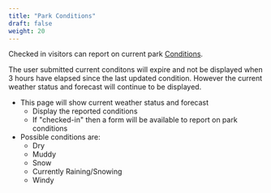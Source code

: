```yaml
---
title: "Park Conditions"
draft: false
weight: 20
---
```

Checked in visitors can report on current park [Conditions](/conditions).

The user submitted current conditons will expire and not be displayed when 3 hours have elapsed since the last updated condition. However the current weather status and forecast will continue to be displayed.

* This page will show current weather status and forecast
  * Display the reported conditions
  * If "checked-in" then a form will be available to report on park conditions
* Possible conditions are:
  * Dry
  * Muddy
  * Snow
  * Currently Raining/Snowing
  * Windy
